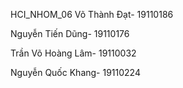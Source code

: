 HCI_NHOM_06
Võ Thành Đạt- 19110186

Nguyễn Tiến Dũng- 19110176

Trần Võ Hoàng Lâm- 19110032

Nguyễn Quốc Khang- 19110224

